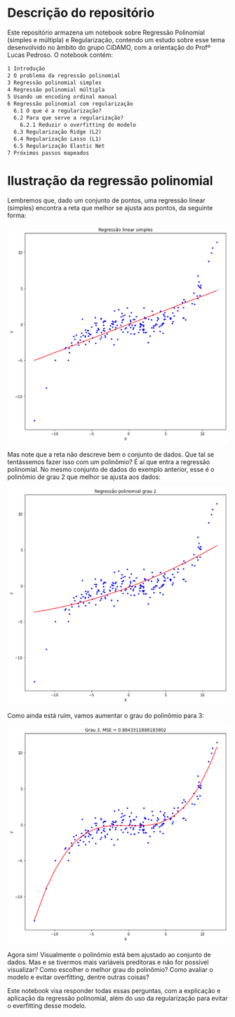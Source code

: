 # Descrição do repositório

Este repositório armazena um notebook sobre Regressão Polinomial (simples e múltipla) e Regularização, contendo um estudo sobre esse tema desenvolvido no âmbito do grupo CiDAMO, com a orientação do Profº Lucas Pedroso. O notebook contém:

```
1 Introdução
2 O problema da regressão polinomial
3 Regressão polinomial simples
4 Regressão polinomial múltipla
5 Usando um encoding ordinal manual
6 Regressão polinomial com regularização
  6.1 O que é a regularização?
  6.2 Para que serve a regularização?
    6.2.1 Reduzir o overfitting do modelo
  6.3 Regularização Ridge (L2)
  6.4 Regularização Lasso (L1)
  6.5 Regularização Elastic Net
7 Próximos passos mapeados
```

# Ilustração da regressão polinomial

Lembremos que, dado um conjunto de pontos, uma regressão linear (simples) encontra a reta que melhor se ajusta aos pontos, da seguinte forma:

![Regressão linear](imagens/regressao_linear.png "Regressão linear simples")

Mas note que a reta não descreve bem o conjunto de dados. Que tal se tentássemos fazer isso com um polinômio? É aí que entra a regressão polinomial. No mesmo conjunto de dados do exemplo anterior, esse é o polinômio de grau 2 que melhor se ajusta aos dados:

![Regressão polinomial de grau 2](imagens/regressao_polinomial2.png "Regressão polinomial de grau 2")

Como ainda está ruim, vamos aumentar o grau do polinômio para 3:

![Regressão polinomial de grau 3](imagens/regressao_polinomial3.png "Regressão polinomial de grau 3")

Agora sim! Visualmente o polinômio está bem ajustado ao conjunto de dados. Mas e se tivermos mais variáveis preditoras e não for possível visualizar? Como escolher o melhor grau do polinômio? Como avaliar o modelo e evitar overfitting, dentre outras coisas?

Este notebook visa responder todas essas perguntas, com a explicação e aplicação da regressão polinomial, além do uso da regularização para evitar o everfitting desse modelo.
